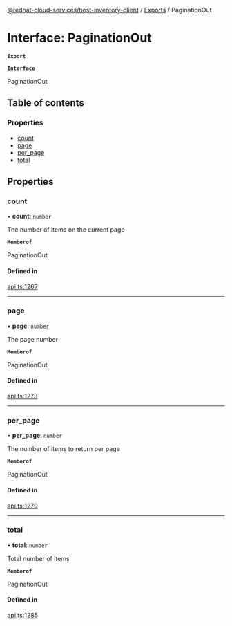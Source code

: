 [@redhat-cloud-services/host-inventory-client](../README.md) / [Exports](../modules.md) / PaginationOut

# Interface: PaginationOut

**`Export`**

**`Interface`**

PaginationOut

## Table of contents

### Properties

- [count](PaginationOut.md#count)
- [page](PaginationOut.md#page)
- [per\_page](PaginationOut.md#per_page)
- [total](PaginationOut.md#total)

## Properties

### count

• **count**: `number`

The number of items on the current page

**`Memberof`**

PaginationOut

#### Defined in

[api.ts:1267](https://github.com/RedHatInsights/javascript-clients/blob/master/packages/host-inventory/api.ts#L1267)

___

### page

• **page**: `number`

The page number

**`Memberof`**

PaginationOut

#### Defined in

[api.ts:1273](https://github.com/RedHatInsights/javascript-clients/blob/master/packages/host-inventory/api.ts#L1273)

___

### per\_page

• **per\_page**: `number`

The number of items to return per page

**`Memberof`**

PaginationOut

#### Defined in

[api.ts:1279](https://github.com/RedHatInsights/javascript-clients/blob/master/packages/host-inventory/api.ts#L1279)

___

### total

• **total**: `number`

Total number of items

**`Memberof`**

PaginationOut

#### Defined in

[api.ts:1285](https://github.com/RedHatInsights/javascript-clients/blob/master/packages/host-inventory/api.ts#L1285)
